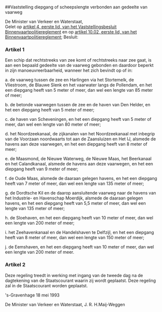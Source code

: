 <meta http-equiv='Content-Type' content='text/html; charset=utf-8' />

##Vaststelling diepgang of scheepslengte verbonden aan gedeelte van vaarweg

De Minister van Verkeer en Waterstaat,  
Gelet op [artikel 4, eerste lid, van het Vaststellingsbesluit Binnenvaartpolitiereglement](../../../../../../../../../../../AMvB/vaststellingsbesluit/binnenvaartpolitiereglement/BWBR0003627/README.md) en op [artikel 10.02, eerste lid, van het Binnenvaartpolitiereglement](../../../../../../../../../../../KB/binnenvaartpolitiereglement/BWBR0003628/README.md);
Besluit:    

### Artikel  1  

Een schip dat rechtstreeks van zee komt of rechtstreeks naar zee gaat, is aan een bepaald gedeelte van de vaarweg gebonden en daardoor beperkt in zijn manoeuvreerbaarheid, wanneer het zich bevindt op of in: 

a. de vaarweg tussen de zee en Harlingen via het Stortemelk, de Vliestroom, de Blauwe Slenk en het vaarwater langs de Pollendam, en het een diepgang heeft van 5 meter of meer, dan wel een lengte van 85 meter of meer;  

b. de betonde vaarwegen tussen de zee en de haven van Den Helder, en het een diepgang heeft van 5 meter of meer;  

c. de haven van Scheveningen, en het een diepgang heeft van 5 meter of meer, dan wel een lengte van 80 meter of meer;  

d. het Noordzeekanaal, de zijkanalen van het Noordzeekanaal met inbegrip van de Voorzaan noordwaarts tot aan de Zaansluizen en Het IJ, alsmede de havens aan deze vaarwegen, en het een diepgang heeft van 8 meter of meer;  

e. de Maasmond, de Nieuwe Waterweg, de Nieuwe Maas, het Beerkanaal en het Calandkanaal, alsmede de havens aan deze vaarwegen, en het een diepgang heeft van 9 meter of meer;  

f. de Oude Maas, alsmede de daaraan gelegen havens, en het een diepgang heeft van 7 meter of meer, dan wel een lengte van 135 meter of meer;  

g. de Dordtsche Kil en de daarop aansluitende vaarweg naar de havens van het Industrie- en Havenschap Moerdijk, alsmede de daaraan gelegen havens, en het een diepgang heeft van 5,5 meter of meer, dan wel een lengte van 135 meter of meer;  

h. de Sloehaven, en het een diepgang heeft van 10 meter of meer, dan wel een lengte van 200 meter of meer;  

i. het Zeehavenkanaal en de Handelshaven te Delfzijl, en het een diepgang heeft van 8 meter of meer, dan wel een lengte van 150 meter of meer;  

j. de Eemshaven, en het een diepgang heeft van 10 meter of meer, dan wel een lengte van 200 meter of meer.    

### Artikel  2  

Deze regeling treedt in werking met ingang van de tweede dag na de dagtekening van de Staatscourant waarin zij wordt geplaatst. Deze regeling zal in de Staatscourant worden geplaatst.  

's-Gravenhage 
18 mei 1993    

De 
Minister van Verkeer en Waterstaat, 
J. R. H.Maij-Weggen    

